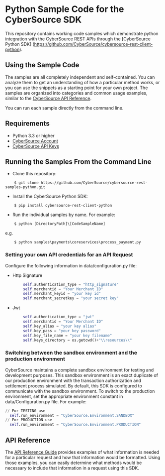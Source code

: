 # Python Sample Code for the CyberSource SDK

This repository contains working code samples which demonstrate python integration with the CyberSource REST APIs through the [CyberSource Python SDK] (https://github.com/CyberSource/cybersource-rest-client-python).


## Using the Sample Code

The samples are all completely independent and self-contained. You can analyze them to get an understanding of how a particular method works, or you can use the snippets as a starting point for your own project.  The samples are organized into categories and common usage examples, similar to the [CyberSource API Reference](http://developer.cybersource.com/api/reference).

You can run each sample directly from the command line.

## Requirements
* Python 3.3 or higher
* [CyberSource Account](https://developer.cybersource.com/api/developer-guides/dita-gettingstarted/registration.html)
* [CyberSource API Keys](https://prod.developer.cybersource.com/api/developer-guides/dita-gettingstarted/registration/createCertSharedKey.html)


## Running the Samples From the Command Line
* Clone this repository:
```
    $ git clone https://github.com/CyberSource/cybersource-rest-samples-python.git
```
* Install the CyberSource Python SDK:
```
    $ pip install cybersource-rest-client-python
```  
* Run the individual samples by name. For example:
```
    $ python [DirectoryPath]\[CodeSampleName]
```
e.g.
```
    $ python samples\payments\coreservices\process_payment.py
```

### Setting your own API credentials for an API Request

Configure the following information in data/configuration.py file:
  
  * Http Signature

```python
        self.authentication_type = "http_signature"
        self.merchantid = "Your Merchant ID"
        self.merchant_keyid = "your key id"
        self.merchant_secretkey = "your secret key"
```
  * Jwt

```python
        self.authentication_type = "jwt"
        self.merchantid = "Your Merchant ID"
        self.key_alias = "your key alias"
        self.key_pass = "your key password"
        self.key_file_name = "your key filename"
        self.keys_directory = os.getcwd()+"\\resources\\"
```

### Switching between the sandbox environment and the production environment
CyberSource maintains a complete sandbox environment for testing and development purposes. This sandbox environment is an exact
duplicate of our production environment with the transaction authorization and settlement process simulated. By default, this SDK is 
configured to communicate with the sandbox environment. To switch to the production environment, set the appropriate environment 
constant in data/Configuration.py file.  For example:

```python
// For TESTING use
  self.run_environment = "CyberSource.Environment.SANDBOX"
// For PRODUCTION use
  self.run_environment = "CyberSource.Environment.PRODUCTION"
```

## API Reference

The [API Reference Guide](https://developer.cybersource.com/api/reference/api-reference.html) provides examples of what information is needed for a particular request and how that information would be formatted. Using those examples, you can easily determine what methods would be necessary to include that information in a request
using this SDK.

